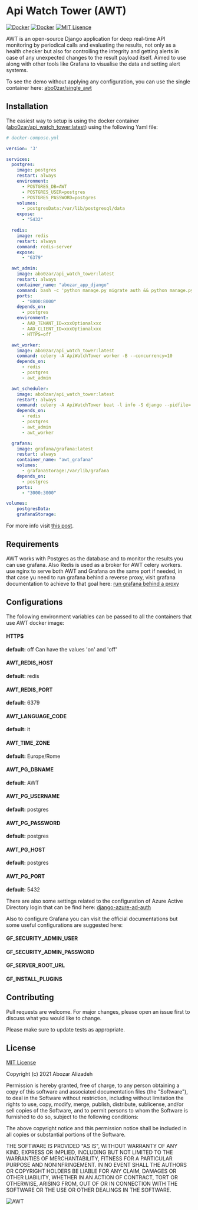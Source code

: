 
# Api Watch Tower (AWT)
[![Docker](https://img.shields.io/docker/cloud/build/eaudeweb/scratch?label=Docker&style=for-the-badge&logo=docker)](https://hub.docker.com/r/abo0zar/api_watch_tower) [![Docker](https://img.shields.io/docker/v/abo0zar/api_watch_tower?style=for-the-badge&logo=docker)](https://hub.docker.com/r/abo0zar/api_watch_tower/tags)
[![MIT Lisence](https://img.shields.io/github/license/abozaralizadeh/api_watch_tower?style=for-the-badge)](https://github.com/abozaralizadeh/ApiWatchTower/blob/master/LICENSE)


AWT is an open-source Django application for deep real-time API monitoring by periodical calls and evaluating the results, not only as a health checker but also for controlling the integrity and getting alerts in case of any unexpected changes to the result payload itself. Aimed to use along with other tools like Grafana to visualise the data and setting alert systems.

To see the demo without applying any configuration, you can use the single container here: [abo0zar/single_awt](https://hub.docker.com/repository/docker/abo0zar/single_awt)


## Installation

The easiest way to setup is using the docker container ([abo0zar/api_watch_tower:latest](https://hub.docker.com/repository/docker/abo0zar/api_watch_tower)) using the following Yaml file:



```yml
# docker-compose.yml

version: '3'

services:
  postgres:
    image: postgres
    restart: always
    environment:
      - POSTGRES_DB=AWT
      - POSTGRES_USER=postgres
      - POSTGRES_PASSWORD=postgres
    volumes:
      - postgresData:/var/lib/postgresql/data
    expose:
      - "5432"

  redis:
    image: redis
    restart: always
    command: redis-server
    expose:
      - "6379"

  awt_admin:
    image: abo0zar/api_watch_tower:latest
    restart: always
    container_name: "abozar_app_django"
    command: bash -c 'python manage.py migrate auth && python manage.py migrate && python manage.py runserver 0.0.0.0:8000'
    ports:
      - "8000:8000"
    depends_on:
      - postgres
    environment:
      - AAD_TENANT_ID=xxxOptionalxxx
      - AAD_CLIENT_ID=xxxOptionalxxx
      - HTTPS=off

  awt_worker:
    image: abo0zar/api_watch_tower:latest
    command: celery -A ApiWatchTower worker -B --concurrency=10
    depends_on:
      - redis
      - postgres
      - awt_admin

  awt_scheduler:
    image: abo0zar/api_watch_tower:latest
    restart: always
    command: celery -A ApiWatchTower beat -l info -S django --pidfile=
    depends_on:
      - redis
      - postgres
      - awt_admin
      - awt_worker

  grafana:
    image: grafana/grafana:latest
    restart: always
    container_name: "awt_grafana"
    volumes:
      - grafanaStorage:/var/lib/grafana
    depends_on:
      - postgres
    ports:
      - "3000:3000"

volumes:
    postgresData:
    grafanaStorage:

```


For more info visit [this post](https://abozar-alizadeh.medium.com/api-watch-tower-7f222f1e0eb4).

## Requirements

AWT works with Postgres as the database and to monitor the results you can use grafana. 
Also Redis is used as a broker for AWT celery workers. use nginx to serve both AWT and Grafana on the same port if needed, in that case yu need to run grafana behind a reverse proxy,
visit grafana documentation to achieve to that goal here: [run grafana behind a proxy](https://grafana.com/tutorials/run-grafana-behind-a-proxy/#2)

## Configurations

The following environment variables can be passed to all the containers that use AWT docker image:

#### HTTPS
**default:** off
Can have the values 'on' and 'off'

#### AWT_REDIS_HOST
**default:** redis

#### AWT_REDIS_PORT
**default:** 6379

#### AWT_LANGUAGE_CODE
**default:** it

#### AWT_TIME_ZONE
**default:** Europe/Rome

#### AWT_PG_DBNAME
**default:** AWT

#### AWT_PG_USERNAME
**default:** postgres

#### AWT_PG_PASSWORD
**default:** postgres

#### AWT_PG_HOST
**default:** postgres

#### AWT_PG_PORT
**default:** 5432

There are also some settings related to the configuration of Azure Active Directory login that can be find here: [django-azure-ad-auth](https://github.com/abozaralizadeh/django-azure-ad-auth)

Also to configure Grafana you can visit the official documentations but some useful configurations are suggested here:

#### GF_SECURITY_ADMIN_USER
#### GF_SECURITY_ADMIN_PASSWORD
#### GF_SERVER_ROOT_URL
#### GF_INSTALL_PLUGINS

## Contributing
Pull requests are welcome. For major changes, please open an issue first to discuss what you would like to change.

Please make sure to update tests as appropriate.

## License
[MIT License](https://bitbucket.org/m4x4m/apiwatchtower/src/master/LICENSE) 

Copyright (c) 2021 Abozar Alizadeh

Permission is hereby granted, free of charge, to any person obtaining a copy
of this software and associated documentation files (the "Software"), to deal
in the Software without restriction, including without limitation the rights
to use, copy, modify, merge, publish, distribute, sublicense, and/or sell
copies of the Software, and to permit persons to whom the Software is
furnished to do so, subject to the following conditions:

The above copyright notice and this permission notice shall be included in all
copies or substantial portions of the Software.

THE SOFTWARE IS PROVIDED "AS IS", WITHOUT WARRANTY OF ANY KIND, EXPRESS OR
IMPLIED, INCLUDING BUT NOT LIMITED TO THE WARRANTIES OF MERCHANTABILITY,
FITNESS FOR A PARTICULAR PURPOSE AND NONINFRINGEMENT. IN NO EVENT SHALL THE
AUTHORS OR COPYRIGHT HOLDERS BE LIABLE FOR ANY CLAIM, DAMAGES OR OTHER
LIABILITY, WHETHER IN AN ACTION OF CONTRACT, TORT OR OTHERWISE, ARISING FROM,
OUT OF OR IN CONNECTION WITH THE SOFTWARE OR THE USE OR OTHER DEALINGS IN THE
SOFTWARE.

![AWT](https://bitbucket.org/m4x4m/apiwatchtower/raw/54061db3311cdc43d7754b24e24cd41a67560601/static/logo.png)
